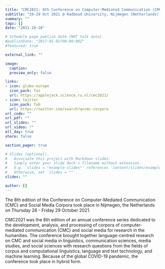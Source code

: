 ```yaml
---
title: "CMC2021: 8th Conference on Computer-Mediated Communication (CMC) and Social Media Corpora"
subtitle: "28-29 Oct 2021 @ Radboud University, Nijmegen (Netherlands) and Online"
summary: ""
tags: []
date: "2021-10-28"

# Schedule page publish date (NOT talk date).
#publishDate: "2017-01-01T00:00:00Z"
#featured: true

external_link: ""

image:
  caption:
  preview_only: false

links:
- icon: globe-europe
  icon_pack: fas
  url: https://applejack.science.ru.nl/cmc2021/ 
- icon: twitter
  icon_pack: fab
  url: https://twitter.com/search?q=cmc-corpora
url_code: ""
url_pdf: ""
url_slides: ""
url_video: ""
all_day: true
share: false

section_pager: true

# Slides (optional).
#   Associate this project with Markdown slides.
#   Simply enter your slide deck's filename without extension.
#   E.g. `slides = "example-slides"` references `content/slides/example-slides.md`.
#   Otherwise, set `slides = ""`.
slides: ""

author: []
---
```


The 8th edition of the Conference on Computer-Mediated Communication (CMC) and
Social Media Corpora took place in Nijmegen, the Netherlands on Thursday
28 - Friday 29 October 2021.

CMC2021 was the 8th edition of an annual conference series dedicated to the
development, analysis, and processing of corpora of computer-mediated
communication (CMC) and social media for research in the humanities. The
conference brought together language-centred research on CMC and social media in
linguistics, communication sciences, media studies, and social sciences with
research questions from the fields of corpus and computational linguistics,
language and text technology, and machine learning. Because of the global
COVID-19 pandemic, the conference took place in hybrid form.
